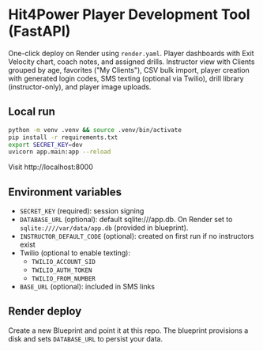 # Hit4Power Player Development Tool (FastAPI)

One-click deploy on Render using `render.yaml`. Player dashboards with Exit Velocity chart, coach notes, and assigned drills. Instructor view with Clients grouped by age, favorites ("My Clients"), CSV bulk import, player creation with generated login codes, SMS texting (optional via Twilio), drill library (instructor-only), and player image uploads.

## Local run

```bash
python -m venv .venv && source .venv/bin/activate
pip install -r requirements.txt
export SECRET_KEY=dev
uvicorn app.main:app --reload
```

Visit http://localhost:8000

## Environment variables

- `SECRET_KEY` (required): session signing
- `DATABASE_URL` (optional): default sqlite:///app.db. On Render set to `sqlite:////var/data/app.db` (provided in blueprint).
- `INSTRUCTOR_DEFAULT_CODE` (optional): created on first run if no instructors exist
- Twilio (optional to enable texting):
  - `TWILIO_ACCOUNT_SID`
  - `TWILIO_AUTH_TOKEN`
  - `TWILIO_FROM_NUMBER`
- `BASE_URL` (optional): included in SMS links

## Render deploy

Create a new Blueprint and point it at this repo. The blueprint provisions a disk and sets `DATABASE_URL` to persist your data.

